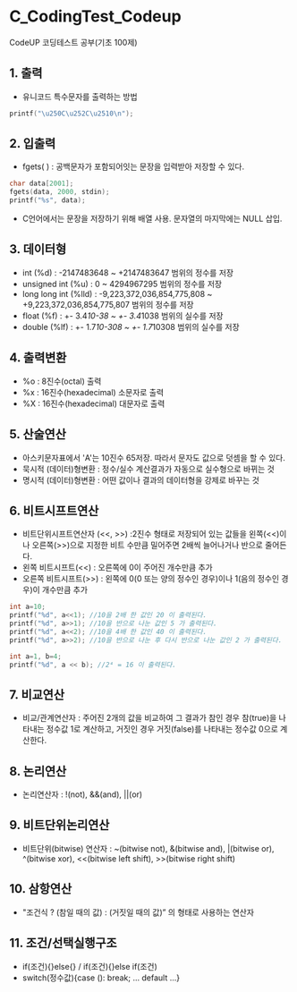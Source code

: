 # C_CodingTest_Codeup
CodeUP 코딩테스트 공부(기초 100제)

## 1. 출력
- 유니코드 특수문자를 출력하는 방법
```c
printf("\u250C\u252C\u2510\n");
```
## 2. 입출력
- fgets( ) : 공백문자가 포함되어잇는 문장을 입력받아 저장할 수 있다.
```c
char data[2001];
fgets(data, 2000, stdin);
printf("%s", data);
```
- C언어에서는 문장을 저장하기 위해 배열 사용. 문자열의 마지막에는 NULL 삽입.
	
## 3. 데이터형
- int (%d) : -2147483648 ~ +2147483647 범위의 정수를 저장
- unsigned int (%u) : 0 ~ 4294967295 범위의 정수를 저장
- long long int (%lld) : -9,223,372,036,854,775,808 ~ +9,223,372,036,854,775,807 범위의 정수를 저장
- float (%f) : +- 3.4*10-38 ~ +- 3.4*1038 범위의 실수를 저장
- double (%lf) : +- 1.7*10-308 ~ +- 1.7*10308 범위의 실수를 저장

## 4. 출력변환
- %o : 8진수(octal) 출력
- %x : 16진수(hexadecimal) 소문자로 출력
- %X : 16진수(hexadecimal) 대문자로 출력

## 5. 산술연산
- 아스키문자표에서 'A'는 10진수 65저장. 따라서 문자도 값으로 덧셈을 할 수 있다.
- 묵시적 (데이터)형변환 : 정수/실수 계산결과가 자동으로 실수형으로 바뀌는 것
- 명시적 (데이터)형변환 : 어떤 값이나 결과의 데이터형을 강제로 바꾸는 것

## 6. 비트시프트연산
- 비트단위시프트연산자 (<<, >>) :2진수 형태로 저장되어 있는 값들을 왼쪽(<<)이나 오른쪽(>>)으로 지정한 비트 수만큼 밀어주면 2배씩 늘어나거나 반으로 줄어든다.
- 왼쪽 비트시프트(<<) : 오른쪽에 0이 주어진 개수만큼 추가
- 오른쪽 비트시프트(>>) : 왼쪽에 0(0 또는 양의 정수인 경우)이나 1(음의 정수인 경우)이 개수만큼 추가
```c
int a=10;
printf("%d", a<<1); //10을 2배 한 값인 20 이 출력된다.
printf("%d", a>>1); //10을 반으로 나눈 값인 5 가 출력된다.
printf("%d", a<<2); //10을 4배 한 값인 40 이 출력된다.
printf("%d", a>>2); //10을 반으로 나눈 후 다시 반으로 나눈 값인 2 가 출력된다.
```
```c
int a=1, b=4;
printf("%d", a << b); //2⁴ = 16 이 출력된다.
```

## 7. 비교연산
- 비교/관계연산자 : 주어진 2개의 값을 비교하여 그 결과가 참인 경우 참(true)을 나타내는 정수값 1로 계산하고, 거짓인 경우 거짓(false)를 나타내는 정수값 0으로 계산한다.

## 8. 논리연산
- 논리연산자 : !(not), &&(and), ||(or)

## 9. 비트단위논리연산
- 비트단위(bitwise) 연산자 : ~(bitwise not), &(bitwise and), |(bitwise or), ^(bitwise xor), <<(bitwise left shift), >>(bitwise right shift)

## 10. 삼항연산
- "조건식 ? (참일 때의 값) : (거짓일 때의 값)” 의 형태로 사용하는 연산자

## 11. 조건/선택실행구조
- if(조건){}else{} / if(조건){}else if(조건)
- switch(정수값){case (): break; ... default ...}